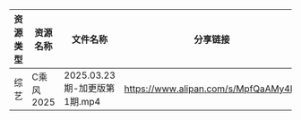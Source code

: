 | 资源类型 | 资源名称    | 文件名称                   | 分享链接                                 | 更新时间                |
| ---- | ------- | ---------------------- | ------------------------------------ | ------------------- |
| 综艺   | C乘风2025 | 2025.03.23期-加更版第1期.mp4 | https://www.alipan.com/s/MpfQaAMy4Ly | 2025-03-24 00:08:06 |
